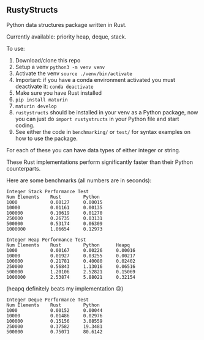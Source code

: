 ## RustyStructs

Python data structures package written in Rust.

Currently available: priority heap, deque, stack.

To use:
1. Download/clone this repo
2. Setup a venv `python3 -m venv venv`
3. Activate the venv `source ./venv/bin/activate`
4. Important: if you have a conda environment activated you must deactivate it: `conda deactivate`
5. Make sure you have Rust installed
6. `pip install maturin`
7. `maturin develop`
8. `rustystructs` should be installed in your venv as a Python package, now you can just do `import rustystructs` in your Python file and start coding.
9. See either the code in `benchmarking/` or `test/` for syntax examples on how to use the package.

For each of these you can have data types of either integer or string.

These Rust implementations perform significantly faster than their Python counterparts.

Here are some benchmarks (all numbers are in seconds):
```
Integer Stack Performance Test
Num Elements	Rust        Python
1000	        0.00127	    0.00015
10000	        0.01161	    0.00135
100000	        0.10619	    0.01270
250000	        0.26735	    0.03131
500000	        0.53174	    0.06309
1000000	        1.06654	    0.12973
```

```
Integer Heap Performance Test
Num Elements	Rust	    Python	    Heapq
1000	        0.00167	    0.00226	    0.00016
10000	        0.01927	    0.03255	    0.00217
100000	        0.21781	    0.40080	    0.02402
250000	        0.56843	    1.13016	    0.06516
500000	        1.20106	    2.52821	    0.15069
1000000	        2.53874	    5.88021	    0.32154
```

(heapq definitely beats my implementation 😢)

```
Integer Deque Performance Test
Num Elements	Rust	    Python
1000	        0.00152	    0.00044
10000	        0.01486	    0.02976
100000	        0.15156	    3.08559
250000	        0.37582	    19.3481
500000	        0.75071	    80.6142
```
